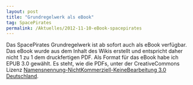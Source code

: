 ```yaml
---
layout: post
title: "Grundregelwerk als eBook"
tag: SpacePirates
permalink: /Aktuelles/2012-11-10-eBook-spacepirates
---
```


Das SpacePirates Grundregelwerk ist ab sofort auch als eBook verfügbar. Das eBook wurde aus dem Inhalt des Wikis erstellt und entspricht daher nicht 1 zu 1 dem druckfertigen PDF. Als Format für das eBook habe ich EPUB 3.0 gewählt. Es steht, wie die PDFs, unter der CreativeCommons Lizenz [Namensnennung-NichtKommerziell-KeineBearbeitung 3.0 Deutschland](http://creativecommons.org/licenses/by-nc-nd/3.0/de/).
